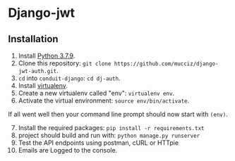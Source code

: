 # Django-jwt
## Installation
1. Install [Python 3.7.9](https://www.python.org/downloads/release/python-379/).
2. Clone this repository: `git clone https://github.com/mucciz/django-jwt-auth.git`.
3. `cd` into `conduit-django`: `cd dj-auth`.
4. Install [virtualenv](https://packaging.python.org/guides/installing-using-pip-and-virtualenv/#installing-virtualenv).
5. Create a new virtualenv called "env": `virtualenv env`.
6. Activate the virtual environment: `source env/bin/activate`.

If all went well then your command line prompt should now start with `(env)`.

7. Install the required packages: `pip install -r requirements.txt`
8. project should build and run with: `python manage.py runserver`
9. Test the API endpoints using postman, cURL or HTTpie
10. Emails are Logged to the console.